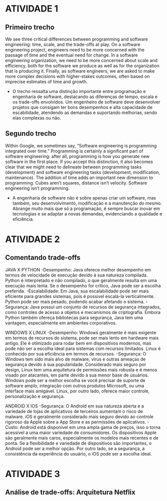 # ATIVIDADE 1 

## Primeiro trecho
We see three critical differences between programming and software engineering: time, scale, and the trade-offs at play. On a software engineering project, engineers need to be more concerned with the passage of time and the eventual need for change. 
In a software engineering organization, we need to be more concerned about scale and efficiency, both for the software we produce as well as for the organization that is producing it. 
Finally, as software engineers, we are asked to make more complex decisions with higher-stakes outcomes, often based on imprecise estimates of time and growth.

- O trecho ressalta uma distinção importante entre programação e engenharia de software, destacando as diferenças de tempo, escala e os trade-offs envolvidos. Um engenheiro de software deve desenvolver projetos que consigam ter bons desempenhos e alta capacidade de escabilidade, atendendo as demandas e suportando melhorias, sendo elas complexas ou não. 

## Segundo trecho
Within Google, we sometimes say, “Software engineering is programming integrated over time.”
Programming is certainly a significant part of software engineering: after all, programming is how you generate new software in the first place.
If you accept this distinction, it also becomes clear that we might need to delineate between programming tasks (development) and software engineering tasks (development, modification, maintenance).
The addition of time adds an important new dimension to programming. 
Cubes aren’t squares, distance isn’t velocity.
Software engineering isn’t programming.

- A engenharia de software não é sobre apenas criar um software, mas também, seu desenvolvimento, modificação e a manutenção do mesmo. Abrange muito mais que só a programação, é sempre buscar inovar em tecnologias e se adaptar a novas demandas, evidenciando a qualidade e eficiência.

# ATIVIDADE 2

## Comentando trade-offs
JAVA X PYTHON
-Desempenho: Java oferece melhor desempenho em termos de velocidade de execução devido à sua natureza compilada. Python é interpretado e não compilado, o que geralmente resulta em uma execução mais lenta. Se o desempenho for crítico, Java pode ser a escolha preferida. 
-Escalabilidade: Em Java, sua escalabilidade pode ser mais eficiente para grandes sistemas, pois é possivel escalá-la verticalmente. Python pode ser mais pesado, podendo acabar afetando o sistema. 
-Segurança: Java possui um conjunto de recursos de segurança integrados, como controles de acesso a objetos e mecanismos de criptografia. Embora Python também ofereça bibliotecas para segurança, Java tem uma vantagem, especialmente em ambientes corporativos.

WINDOWS X LINUX
-Desempenho: Windows geralmente é mais exigente em termos de recursos do sistema, pode ser mais lento em hardware mais antigo. Ele é otimizado para rodar bem em dispositivos modernos, mas pode não ser a escolha ideal para sistemas com recursos limitados. Linux é conhecido por sua eficiência em termos de recursos. 
-Segurança: O Windows tem sido mais alvo de malware, vírus e outras ameaças de segurança devido à sua popularidade. Considerado mais seguro por design, Linux tem uma arquitetura de permissões mais robusta e é menos visado por atacantes, em parte devido à sua menor base de usuários. Windows pode ser a melhor escolha se você precisar de suporte de software amplo, integração com outros produtos Microsoft, ou uma interface mais amigável. Linux, por outro lado, oferece maior controle, personalização e segurança.

ANDROID X IOS
-Segurança: O Android em sua natureza aberta e a variedade de lojas de aplicativos de terceiros aumentam o risco de malware. iOS é geralmente considerado mais seguro devido ao controle rigoroso da Apple sobre a App Store e as permissões de aplicativos. 
-Custo: Android está disponível em uma ampla gama de preços, isso o torna acessível a uma maior variedade de consumidores. Os dispositivos Apple são geralmente mais caros, especialmente os modelos mais recentes e de ponta. Se a flexibilidade e variedade de dispositivos são importantes, o Android pode ser a melhor opção. Por outro lado, se a segurança, a consistência da experiência do usuário, o iOS pode ser a escolha ideal. 

# ATIVIDADE 3

## Análise de trade-offs: Arquitetura Netflix





